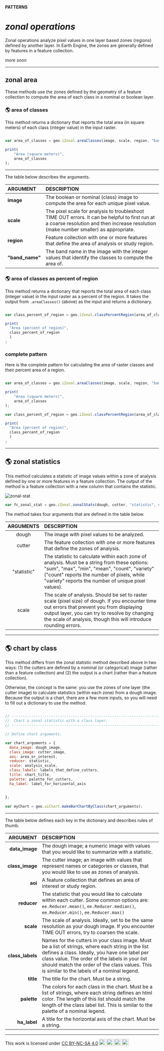 __PATTERNS__

# _**zonal operations**_  

Zonal operations analyze pixel values in one layer based zones (regions) defined by another layer. In Earth Engine, the zones are generally defined by features in a feature collection.  

_more soon_  

--- 

## __zonal area__    

These methods use the zones defined by the geometry of a feature collection to compute the area of each class in a nominal or boolean layer.  

### __:earth_americas: area of classes__ 

This method returns a dictionary that reports the total area (in square meters) of each class (integer value) in the input raster.  

```js

var area_of_classes = geo.iZonal.areaClasses(image, scale, region, "band_name");

print(
    "Area (square meters)",
    area_of_classes
);

```

---  

The table below describes the arguments.  

| ARGUMENT      | DESCRIPTION               |  
| :--           | :--                       |  
| __image__     | The boolean or nominal (class) image to compute the area for each unique pixel value. |
| __scale__     | The pixel scale for analysis to troubleshoot TIME OUT errors. It can be helpful to first run at a coarse resolution and then increase resolution (make number smaller) as appropriate.    |              
| __region__        | Feature collection with one or more features that define the area of analysis or study region.         |  
| __"band_name"__   | The band name in the image with the integer values that identify the classes to compute the area of.  |  


### __:earth_americas: area of classes as percent of region__

This method returns a dictionary that reports the total area of each class (integer value) in the input raster as a percent of the region. It takes the output from ```.areaClasses()``` (above) as the input and returns a dictionary. 

```js

var class_percent_of_region = geo.iZonal.classPercentRegion(area_of_classes);

print(
  "Area (percent of region)",
  class_percent_of_region
  )
;

```

### __complete pattern__ 

Here is the complete pattern for calculating the area of raster classes and their percent area of a region.  


```js

var area_of_classes = geo.iZonal.areaClasses(image, scale, region, "band_name");

print(
    "Area (square meters)",
    area_of_classes
);

var class_percent_of_region = geo.iZonal.classPercentRegion(area_of_classes);

print(
  "Area (percent of region)",
  class_percent_of_region
  )
;

```

---  

## __:earth_americas: zonal statistics__    

This method calculates a statistic of image values within a zone of analysis defined by one or more features in a feature collection. The output of the method is a feature collection with a new column that contains the statistic.  

![zonal-stat]

```js
var fc_zonal_stat = geo.iZonal.zonalStats(dough, cutter, "statistic", scale);

```

The method takes four arguments that are defined in the table below.  

| ARGUMENTS   | DESCRIPTION                                   |
| :--:        | :--                                           |
| dough       | The image with pixel values to be analyzed.   |  
| cutter      | The feature collection with one or more features that define the zones of analysis. |
| "statistic" | The statistic to calculate within each zone of analysis. Must be a string from these options: "sum", "max", "min", "mean", "count", "variety" ("count" reports the number of pixels, while "variety" reports the number of unique pixel values). |  
| scale       | The scale of analysis. Should be set to raster scale (pixel size) of dough. If you encounter time out errors that prevent you from displaying output layer, you can try to resolve by changing the scale of analysis, though this will introduce rounding errors. |  


[zonal-stat]: http://geography.middlebury.edu/howarth/ee_edu/eePatterns/zonal-overlay/zonal-statistic.png

---  

## __:earth_americas: chart by class__  

This method differs from the zonal statistic method described above in two ways: (1) the cutters are defined by a nominal (or categorical) image (rather than a feature collection) and (2) the output is a chart (rather than a feature collection).  

Otherwise, the concept is the same: you use the zones of one layer (the cutter image) to calculate statistics (within each zone) from a dough image. Because the output is a chart, there are a few more inputs, so you will need to fill out a dictionary to use the method.  

```js

// ---------------------------------------------------------------------
//  Chart a zonal statistic with a class layer.  
// ---------------------------------------------------------------------

// Define chart arguments. 

var chart_arguments = {
  data_image: dough_image,                          
  class_image: cutter_image,                       
  aoi: area_or_interest,                          
  reducer: statistic,
  scale: analysis_scale,
  class_labels: labels_that_define_cutters,
  title: chart_title,
  palette: palette_for_cutters,
  ha_label: label_for_horizontal_axis
  
  
};
 
var myChart = geo.uiChart.makeBarChartByClass(chart_arguments);


```

---  

The table below defines each key in the dictionary and describes rules of thumb.  

| ARGUMENT          | DESCRIPTION           |
| --:               | :--                 | 
| **data_image**    | The dough image; a numeric image with values that you would like to summarize with a statistic.  | 
| **class_image**   | The cutter image; an image with values that represent names or categories or classes, that you would like to use as zones of analysis.  |  
| **aoi**           | A feature collection that defines an area of interest or study region. |  
| **reducer**       | The statistic that you would like to calculate within each cutter. Some common options are: ```ee.Reducer.mean()```, ```ee.Reducer.median()```, ```ee.Reducer.min()```, ```ee.Reducer.max()``` |  
| **scale**         | The scale of analysis. Ideally, set to be the same resolution as your dough image. If you encounter TIME OUT errors, try to coarsen the scale. |  
| **class_labels**  | Names for the cutters in your class image. Must be a list of strings, where each string in the list defines a class. Ideally, you have one label per class value. The order of the labels in your list should match the order of the class values. This is similar to the labels of a nominal legend. |  
| **title**         | The title for the chart. Must be a string. |  
| **palette**       | The colors for each class in the chart. Must be a list of strings, where each string defines an html color. The length of this list should match the length of the class label list. This is similar to the palette of a nominal legend. |  
| **ha_label**      | A title for the horizontal axis of the chart. Must be a string. |  


---  

<p xmlns:cc="http://creativecommons.org/ns#" >This work is licensed under <a href="https://creativecommons.org/licenses/by-nc-sa/4.0/?ref=chooser-v1" target="_blank" rel="license noopener noreferrer" style="display:inline-block;">CC BY-NC-SA 4.0<img style="height:22px!important;margin-left:3px;vertical-align:text-bottom;" src="https://mirrors.creativecommons.org/presskit/icons/cc.svg?ref=chooser-v1" alt=""><img style="height:22px!important;margin-left:3px;vertical-align:text-bottom;" src="https://mirrors.creativecommons.org/presskit/icons/by.svg?ref=chooser-v1" alt=""><img style="height:22px!important;margin-left:3px;vertical-align:text-bottom;" src="https://mirrors.creativecommons.org/presskit/icons/nc.svg?ref=chooser-v1" alt=""><img style="height:22px!important;margin-left:3px;vertical-align:text-bottom;" src="https://mirrors.creativecommons.org/presskit/icons/sa.svg?ref=chooser-v1" alt=""></a></p>